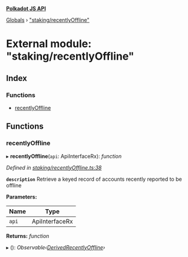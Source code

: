 **[Polkadot JS API](../README.md)**

[Globals](../globals.md) › [&quot;staking/recentlyOffline&quot;](_staking_recentlyoffline_.md)

# External module: "staking/recentlyOffline"

## Index

### Functions

* [recentlyOffline](_staking_recentlyoffline_.md#recentlyoffline)

## Functions

###  recentlyOffline

▸ **recentlyOffline**(`api`: ApiInterfaceRx): *function*

*Defined in [staking/recentlyOffline.ts:38](https://github.com/polkadot-js/api/blob/b62b1b2/packages/api-derive/src/staking/recentlyOffline.ts#L38)*

**`description`** Retrieve a keyed record of accounts recently reported to be offline

**Parameters:**

Name | Type |
------ | ------ |
`api` | ApiInterfaceRx |

**Returns:** *function*

▸ (): *Observable‹[DerivedRecentlyOffline](_types_.md#derivedrecentlyoffline)›*